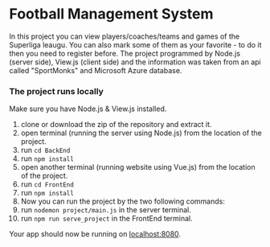 # Football Management System

In this project you can view players/coaches/teams and games of the Superliga leaugu.
You can also mark some of them as your favorite - to do it then you need to register before.
The project programmed by Node.js (server side), View.js (client side) and the information was taken from an api called "SportMonks" and Microsoft Azure database.



### The project runs locally

Make sure you have Node.js & View.js installed.

1. clone or download the zip of the repository and extract it.
2. open terminal (running the server using Node.js) from the location of the project.
3. run ```cd BackEnd```
4. run ```npm install```
5. open another terminal (running website using Vue.js) from the location of the project.
6. run ```cd FrontEnd```
7. run ```npm install```
8. Now you can run the project by the two following commands:
9. run ```nodemon project/main.js``` in the server terminal.
10. run ```npm run serve_project``` in the FrontEnd terminal.


Your app should now be running on [localhost:8080](http://localhost:8080/).

